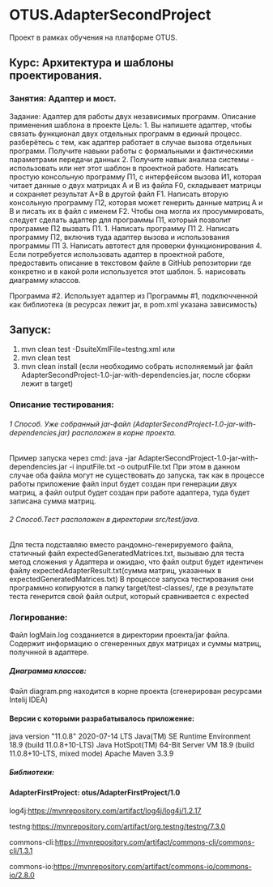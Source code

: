 # OTUS.AdapterSecondProject
Проект в рамках обучения на платформе OTUS.

## Курс: Архитектура и шаблоны проектирования.

### Занятия: Адаптер и мост.

Задание: Адаптер для работы двух независимых программ. Описание применения шаблона в проекте
         Цель: 1. Вы напишете адаптер, чтобы связать функционал двух отдельных программ в единый процесс. разберётесь с тем, как адаптер работает в случае вызова отдельных программ. Получите навыки работы с формальными и фактическими параметрами передачи данных
         2. Получите навык анализа системы - использовать или нет этот шаблон в проектной работе.
         Написать простую консольную программу П1, с интерфейсом вызова И1, которая читает данные о двух матрицах А и В из файла F0, складывает матрицы и сохраняет результат А+В в другой файл F1.
         Написать вторую консольную программу П2, которая может генерить данные матриц А и В и писать их в файл с именем F2.
         Чтобы она могла их просуммировать, следует сделать адаптер для программы П1, который позволит программе П2 вызвать П1.
         1. Написать программу П1
         2. Написать программу П2, включив туда адаптер вызова и использования программы П1
         3. Написать автотест для проверки функционирования
         4. Если потребуется использовать адаптер в проектной работе, предоставить описание в текстовом файле в GitHub репозитории где конкретно и в какой роли используется этот шаблон.
         5. нарисовать диаграмму классов.

Программа #2. Использует адаптер из Программы #1, подключченной как библиотека (в ресурсах лежит jar, в pom.xml указана зависимость)

## Запуск:
1. mvn clean test -DsuiteXmlFile=testng.xml 
    или
2. mvn clean test
3. mvn clean install (если необходимо собрать исполняемый jar файл AdapterSecondProject-1.0-jar-with-dependencies.jar, после сборки лежит в target)

### Описание тестирования:
###### 1 Способ. Уже собранный jar-файл (AdapterSecondProject-1.0-jar-with-dependencies.jar) расположен в корне проекта.
Пример запуска через cmd: java -jar AdapterSecondProject-1.0-jar-with-dependencies.jar -i inputFile.txt -o outputFile.txt
При этом в данном случае оба файла могут не существовать до запуска,
так как в процессе работы приложение файл input будет создан при генерации двух матриц,
а файл output будет создан при работе адаптера, туда будет записана сумма матриц.

###### 2 Способ.Тест расположен в директории src/test/java.
Для теста подставляю вместо рандомно-генерируемого файла, статичный файл expectedGeneratedMatrices.txt,
вызываю для теста метод сложения у Адаптера и ожидаю, что файл output будет идентичен файлу expectedAdapterResult.txt(сумма матриц, указанных в expectedGeneratedMatrices.txt)
В процессе запуска тестирования они программно копируются в папку target/test-classes/,
где в результате теста генерится свой файл output, который сравнивается с expected

### Логирование: 
Файл logMain.log созданиется в директории проекта/jar файла.
Содержит информацию о сгенеренных двух матрицах и суммы матриц, получнной в адаптере.

##### Диаграмма классов:
Файл diagram.png находится в корне проекта (сгенерирован ресурсами Intelij IDEA)

#### Версии с которыми разрабатывалось приложение:

java version "11.0.8" 2020-07-14 LTS
Java(TM) SE Runtime Environment 18.9 (build 11.0.8+10-LTS)
Java HotSpot(TM) 64-Bit Server VM 18.9 (build 11.0.8+10-LTS, mixed mode)
Apache Maven 3.3.9

##### Библиотеки:

#### AdapterFirstProject: otus/AdapterFirstProject/1.0

log4j:https://mvnrepository.com/artifact/log4j/log4j/1.2.17

testng:https://mvnrepository.com/artifact/org.testng/testng/7.3.0

commons-cli:https://mvnrepository.com/artifact/commons-cli/commons-cli/1.3.1

commons-io:https://mvnrepository.com/artifact/commons-io/commons-io/2.8.0
